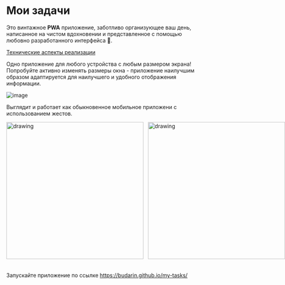 # Мои задачи

Это винтажное <strong>PWA</strong> приложение, заботливо организующее ваш день, написанное на чистом вдохновении и представленное с помощью любовно разработанного интерфейса 💯.

[Технические аспекты реализации](https://github.com/budarin/my-tasks/about.html)

Одно приложение для любого устройства с любым размером экрана!
Попробуйте активно изменять размеры окна - приложение наилучшим образом адаптируется для наилучшего и удобного отображения информации.

![image](https://github.com/budarin/my-tasks/assets/8055157/1ce3222a-499d-4e8a-b60c-57a58cca2592)

Выглядит и работает как обыкновенное мобильное приложени с использованием жестов.

<div style="display:flex">
<img src="https://github.com/budarin/my-tasks/assets/8055157/b41fd049-4fc0-4286-af83-0c7fb15d9be1" alt="drawing" width="360"/>
<span>&nbsp;&nbsp;&nbsp;</span>
<img src="https://github.com/budarin/my-tasks/assets/8055157/31f36284-fb61-4bab-a25b-b32ae59ed639" alt="drawing" width="360"/>
</div>

<br />
<br />
Запускайте приложение по ссылке <a href="https://budarin.github.io/my-tasks/" target="_blank">https://budarin.github.io/my-tasks/</a>
